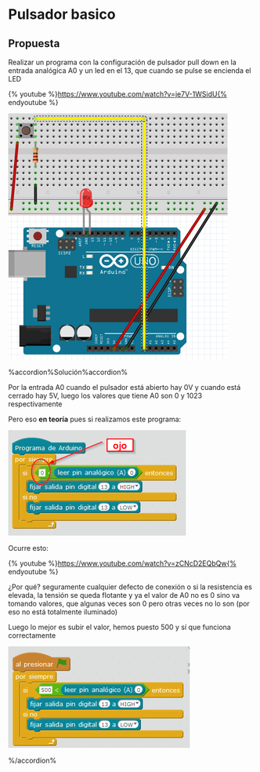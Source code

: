 
# Pulsador basico

## Propuesta

Realizar un programa con la configuración de pulsador pull down en la entrada analógica A0 y un led en el 13, que cuando se pulse se encienda el LED

{% youtube %}https://www.youtube.com/watch?v=je7V-1WSidU{% endyoutube %}

<img src="img/interruptor-led.png" width="448" height="502" />

%accordion%Solución%accordion%

Por la entrada A0 cuando el pulsador está abierto hay 0V y cuando está cerrado hay 5V, luego los valores que tiene A0 son 0 y 1023 respectivamente

Pero eso **en teoría** pues si realizamos este programa:

<img src="img/pulsador0.png" width="363" height="215" />

Ocurre esto:

{% youtube %}https://www.youtube.com/watch?v=zCNcD2EQbQw{% endyoutube %}

¿Por qué? seguramente cualquier defecto de conexión o si la resistencia es elevada, la tensión se queda flotante y ya el valor de A0 no es 0 sino va tomando valores, que algunas veces son 0 pero otras veces no lo son (por eso no está totalmente iluminado)

Luego lo mejor es subir el valor, hemos puesto 500 y sí que funciona correctamente

<img src="img/pulsador1.png" width="371" height="207" />


%/accordion%


